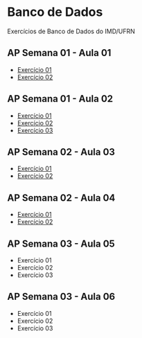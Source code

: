 # Banco de Dados
 Exercícios de Banco de Dados do IMD/UFRN
 
 ## AP Semana 01 - Aula 01
 * [Exercício 01](https://github.com/felipemadu13/IMD-UFRN/blob/9bbcedf3885037da1f00bf666f1b1194294d9da8/Banco%20de%20Dados/Semana%2001/bd_aula_01_ex001.txt)
 * [Exercício 02](https://github.com/felipemadu13/IMD-UFRN/blob/9bbcedf3885037da1f00bf666f1b1194294d9da8/Banco%20de%20Dados/Semana%2001/bd_aula_01_ex002.txt)

 ## AP Semana 01 - Aula 02
 * [Exercício 01](https://github.com/felipemadu13/IMD-UFRN/blob/9bbcedf3885037da1f00bf666f1b1194294d9da8/Banco%20de%20Dados/Semana%2001/bd_aula_02_ex001.txt)
 * [Exercício 02](https://github.com/felipemadu13/IMD-UFRN/blob/9bbcedf3885037da1f00bf666f1b1194294d9da8/Banco%20de%20Dados/Semana%2001/bd_aula_02_ex002.txt)
 * [Exercício 03](https://github.com/felipemadu13/IMD-UFRN/blob/9bbcedf3885037da1f00bf666f1b1194294d9da8/Banco%20de%20Dados/Semana%2001/bd_aula_02_ex003.txt)
 
  ## AP Semana 02 - Aula 03
  * [Exercício 01](https://github.com/felipemadu13/IMD-UFRN/blob/1ea872fb9ab52af050d40753cfa7331521ea80fa/Banco%20de%20Dados/Semana%2002/bd_aula_03_ex001.txt)
  * [Exercício 02](https://github.com/felipemadu13/IMD-UFRN/blob/1ea872fb9ab52af050d40753cfa7331521ea80fa/Banco%20de%20Dados/Semana%2002/bd_aula_03_ex002.txt)
  
  ## AP Semana 02 - Aula 04
  * [Exercício 01](https://github.com/felipemadu13/IMD-UFRN/blob/1ea872fb9ab52af050d40753cfa7331521ea80fa/Banco%20de%20Dados/Semana%2002/bd_aula_04_ex001.txt)
  * [Exercício 02](https://github.com/felipemadu13/IMD-UFRN/blob/1ea872fb9ab52af050d40753cfa7331521ea80fa/Banco%20de%20Dados/Semana%2002/bd_aula_04_ex002.txt)

  ## AP Semana 03 - Aula 05
  * Exercício 01
  * Exercício 02
  * Exercício 03
  
  ## AP Semana 03 - Aula 06
  * Exercício 01
  * Exercício 02
  * Exercício 03
  
